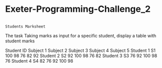 # Exeter-Programming-Challenge_2
                                                                                Students Marksheet

The task
Taking marks as input for a specific student, display a table with student marks


Student    ID   Subject 1 Subject 2 Subject 3 Subject 4 Subject 5
Student 1  S1      100       98        76        82        92
Student 2  S2       92       100       98        76        82
Student 3  S3       76       92        100       98        76
Student 4  S4       82       76        92        100       98
